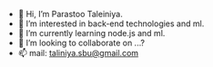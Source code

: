 - 👋 Hi, I’m Parastoo Taleiniya.
- 👀 I’m interested in back-end technologies and ml.
- 🌱 I’m currently learning node.js and ml.
- 💞️ I’m looking to collaborate on ...?
- 📫 mail: taliniya.sbu@gmail.com

<!---
parastooTaleiniya/parastooTaleiniya is a ✨ special ✨ repository because its `README.md` (this file) appears on your GitHub profile.
You can click the Preview link to take a look at your changes.
--->
